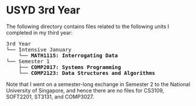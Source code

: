 # USYD 3rd Year

The following directory contains files related to the following units I completed in my third year:

<pre>
3rd Year
└── Intensive January
    └── <b>MATH1115: Interrogating Data</b> 
└── Semester 1
    ├── <b>COMP2017: Systems Programming</b>
    └── <b>COMP2123: Data Structures and Algorithms</b>
</pre>

Note that I went on a semester-long exchange in Semester 2 to the National University of Singapore, and hence there are no files for CS3109, SOFT2201, ST3131, and COMP3027.